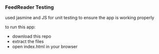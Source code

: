 <h3>FeedReader Testing</h3>

<p>used jasmine and JS for unit testing to ensure the app is working properly</p>

<p>to run this app: </p>
<ul>
<li>download this repo</li>
<li>extract the files</li>
<li>open index.html in your browser</li>
</ul>

